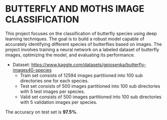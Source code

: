 # BUTTERFLY AND MOTHS IMAGE CLASSIFICATION

This project focuses on the classification of butterfly species using deep learning techniques.
The goal is to build a robust model capable of accurately identifying different species of butterflies based on images.
The project involves training a neural network on a labeled dataset of butterfly images, optimizing the model, and evaluating its performance.

* Dataset: https://www.kaggle.com/datasets/gpiosenka/butterfly-images40-species <br>
  * Train set consists of 12594 images partitioned into 100 sub directories one for each species.<br>
  * Test set consists of 500 images partitioned into 100 sub directories with 5 test images per species.<br>
  * Valid set consists of 500 images partitioned into 100 sub directories with 5 validation images per species.<br>

The accuracy on test set is **97.5%**.

